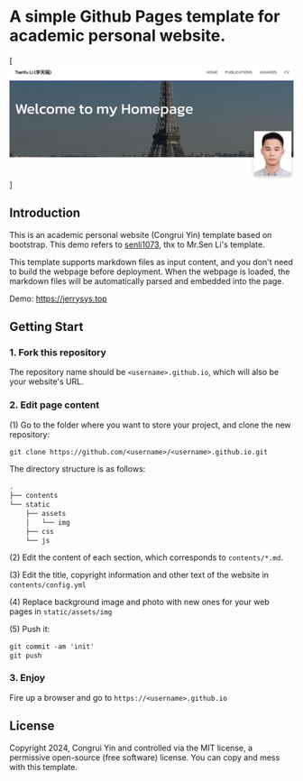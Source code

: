 # A simple Github Pages template for academic personal website.

[![Screenshot of the Website](https://github.com/HazeDT/TianfuLi.github.io/blob/master/screenshot.jpg)]

## Introduction

This is an academic personal website (Congrui Yin) template based on bootstrap. This demo refers to [senli1073](https://github.com/senli1073/senli1073.github.io), thx to Mr.Sen Li's template.

This template supports markdown files as input content, and you don't need to build the webpage before deployment. When the webpage is loaded, the markdown files will be automatically parsed and embedded into the page.

Demo: https://jerrysys.top


## Getting Start
### 1. Fork this repository
The repository name should be `<username>.github.io`, which will also be your website's URL.


### 2. Edit page content

(1) Go to the folder where you want to store your project, and clone the new repository:
```
git clone https://github.com/<username>/<username>.github.io.git
```
The directory structure is as follows:

```.
.
├── contents
└── static
    ├── assets
    │   └── img
    ├── css
    └── js
```

(2) Edit the content of each section, which corresponds to `contents/*.md`.

(3) Edit the title, copyright information and other text of the website in `contents/config.yml`

(4) Replace background image and photo with new ones for your web pages in `static/assets/img`

(5) Push it: 
```
git commit -am 'init'
git push
```


### 3. Enjoy

Fire up a browser and go to `https://<username>.github.io`



## License

Copyright 2024, Congrui Yin and controlled via the MIT license, a permissive open-source (free software) license. You can copy and mess with this template.
